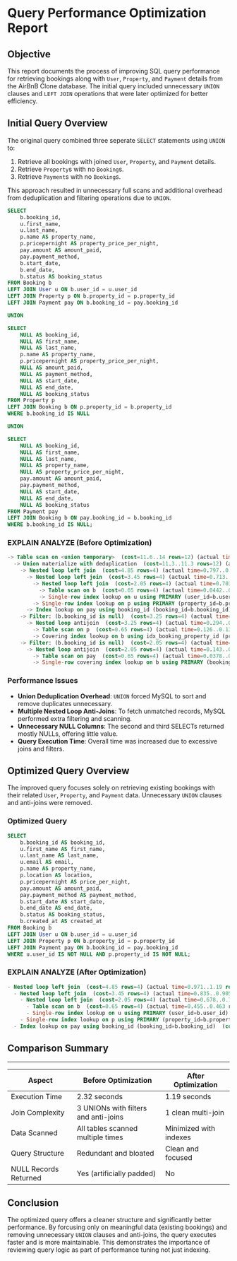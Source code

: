 # Query Performance Optimization Report

## Objective
This report documents the process of improving SQL query performance for retrieving bookings along with `User`, `Property`, and `Payment` details from the AirBnB Clone database. The initial query included unnecessary `UNION` clauses and `LEFT JOIN` operations that were later optimized for better efficiency.

## Initial Query Overview
The original query combined three seperate `SELECT` statements using `UNION` to:
1. Retrieve all bookings with joined `User`, `Property`, and `Payment` details.
2. Retrieve `Property`s with no `Booking`s.
3. Retrieve `Payment`s with no `Booking`s.

This approach resulted in unnecessary full scans and additional overhead from deduplication and filtering operations due to `UNION`.
```sql
SELECT
    b.booking_id,
    u.first_name,
    u.last_name,
    p.name AS property_name,
    p.pricepernight AS property_price_per_night,
    pay.amount AS amount_paid,
    pay.payment_method,
    b.start_date,
    b.end_date,
    b.status AS booking_status
FROM Booking b
LEFT JOIN User u ON b.user_id = u.user_id
LEFT JOIN Property p ON b.property_id = p.property_id
LEFT JOIN Payment pay ON b.booking_id = pay.booking_id

UNION

SELECT
    NULL AS booking_id,
    NULL AS first_name,
    NULL AS last_name,
    p.name AS property_name,
    p.pricepernight AS property_price_per_night,
    NULL AS amount_paid,
    NULL AS payment_method,
    NULL AS start_date,
    NULL AS end_date,
    NULL AS booking_status
FROM Property p
LEFT JOIN Booking b ON p.property_id = b.property_id
WHERE b.booking_id IS NULL

UNION

SELECT
    NULL AS booking_id,
    NULL AS first_name,
    NULL AS last_name,
    NULL AS property_name,
    NULL AS property_price_per_night,
    pay.amount AS amount_paid,
    pay.payment_method,
    NULL AS start_date,
    NULL AS end_date,
    NULL AS booking_status
FROM Payment pay
LEFT JOIN Booking b ON pay.booking_id = b.booking_id
WHERE b.booking_id IS NULL;
```

### EXPLAIN ANALYZE (Before Optimization)
```sql
-> Table scan on <union temporary>  (cost=11.6..14 rows=12) (actual time=2.32..2.32 rows=4 loops=1)
  -> Union materialize with deduplication  (cost=11.3..11.3 rows=12) (actual time=2.25..2.25 rows=4 loops=1)
    -> Nested loop left join  (cost=4.85 rows=4) (actual time=0.797..0.849 rows=4 loops=1)
      -> Nested loop left join  (cost=3.45 rows=4) (actual time=0.713..0.74 rows=4 loops=1)
        -> Nested loop left join  (cost=2.05 rows=4) (actual time=0.703..0.715 rows=4 loops=1)
          -> Table scan on b  (cost=0.65 rows=4) (actual time=0.0442..0.0492 rows=4 loops=1)
          -> Single-row index lookup on u using PRIMARY (user_id=b.user_id)  (cost=0.275 rows=1) (actual time=0.0189..0.0189 rows=1 loops=4)
        -> Single-row index lookup on p using PRIMARY (property_id=b.property_id)  (cost=0.275 rows=1) (actual time=0.00568..0.00578 rows=1 loops=4)
      -> Index lookup on pay using booking_id (booking_id=b.booking_id)  (cost=0.275 rows=1) (actual time=0.00869..0.0107 rows=1 loops=4)
    -> Filter: (b.booking_id is null)  (cost=3.25 rows=4) (actual time=0.295..0.295 rows=0 loops=1)
      -> Nested loop antijoin  (cost=3.25 rows=4) (actual time=0.294..0.294 rows=0 loops=1)
        -> Table scan on p  (cost=0.65 rows=4) (actual time=0.126..0.13 rows=4 loops=1)
        -> Covering index lookup on b using idx_booking_property_id (property_id=p.property_id)  (cost=0.256 rows=1) (actual time=0.0405..0.0405 rows=1 loops=4)
    -> Filter: (b.booking_id is null)  (cost=2.05 rows=4) (actual time=0.144..0.144 rows=0 loops=1)
      -> Nested loop antijoin  (cost=2.05 rows=4) (actual time=0.143..0.143 rows=0 loops=1)
        -> Table scan on pay  (cost=0.65 rows=4) (actual time=0.0378..0.0409 rows=4 loops=1)
        -> Single-row covering index lookup on b using PRIMARY (booking_id=pay.booking_id)  (cost=0.275 rows=1) (actual time=0.0253..0.0253 rows=1 loops=4)
```
### Performance Issues
- **Union Deduplication Overhead**: `UNION` forced MySQL to sort and remove duplicates unnecessary.
- **Multiple Nested Loop Anti-Joins**: To fetch unmatched records, MySQL performed extra filtering and scanning.
- **Unnecessary NULL Columns**: The second and third SELECTs returned mostly NULLs, offering little value.
- **Query Execution Time**: Overall time was increased due to excessive joins and filters.

## Optimized Query Overview
The improved query focuses solely on retrieving existing bookings with their related `User`, `Property`, and `Payment` data. Unnecessary `UNION` clauses and anti-joins were removed.
### Optimized Query
```sql
SELECT
    b.booking_id AS booking_id,
    u.first_name AS first_name,
    u.last_name AS last_name,
    u.email AS email,
    p.name AS property_name,
    p.location AS location,
    p.pricepernight AS price_per_night,
    pay.amount AS amount_paid,
    pay.payment_method AS payment_method,
    b.start_date AS start_date,
    b.end_date AS end_date,
    b.status AS booking_status,
    b.created_at AS created_at
FROM Booking b
LEFT JOIN User u ON b.user_id = u.user_id
LEFT JOIN Property p ON b.property_id = p.property_id
LEFT JOIN Payment pay ON b.booking_id = pay.booking_id
WHERE u.user_id IS NOT NULL AND p.property_id IS NOT NULL;
```

### EXPLAIN ANALYZE (After Optimization)
```sql
- Nested loop left join  (cost=4.85 rows=4) (actual time=0.971..1.19 rows=4 loops=1)
  - Nested loop left join  (cost=3.45 rows=4) (actual time=0.835..0.905 rows=4 loops=1)
    - Nested loop left join  (cost=2.05 rows=4) (actual time=0.678..0.706 rows=4 loops=1)
      - Table scan on b  (cost=0.65 rows=4) (actual time=0.455..0.463 rows=4 loops=1)
      - Single-row index lookup on u using PRIMARY (user_id=b.user_id)  (cost=0.275 rows=1) (actual time=0.0489..0.049 rows=1 loops=4)
    - Single-row index lookup on p using PRIMARY (property_id=b.property_id)  (cost=0.275 rows=1) (actual time=0.0488..0.049 rows=1 loops=4)
  - Index lookup on pay using booking_id (booking_id=b.booking_id)  (cost=0.275 rows=1) (actual time=0.0415..0.059 rows=1 loops=4)
```

## Comparison Summary
---
| Aspect | Before Optimization | After Optimization | 
|--------|---------------------|--------------------|
|Execution Time | 2.32 seconds | 1.19 seconds |
|Join Complexity | 3 UNIONs with filters and anti-joins | 1 clean multi-join |
|Data Scanned | All tables scanned multiple times | Minimized with indexes |
|Query Structure | Redundant and bloated | Clean and focused |
|NULL Records Returned | Yes (artificially padded) | No |

## Conclusion
The optimized query offers a cleaner structure and significantly better performance. By forcusing only on meaningful data (existing bookings) and removing unnecessary `UNION` clauses and anti-joins, the query executes faster and is more maintainable. This demonstrates the importance of reviewing query logic as part of performance tuning not just indexing.